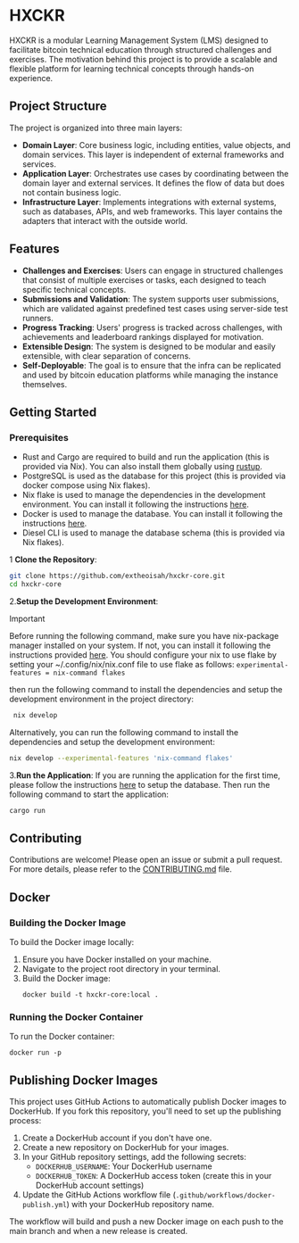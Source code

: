# HXCKR

HXCKR is a modular Learning Management System (LMS) designed to facilitate bitcoin technical education through structured challenges and exercises. The motivation behind this project is to provide a scalable and flexible platform for learning technical concepts through hands-on experience.

## Project Structure

The project is organized into three main layers:

- **Domain Layer**: Core business logic, including entities, value objects, and domain services. This layer is independent of external frameworks and services.
- **Application Layer**: Orchestrates use cases by coordinating between the domain layer and external services. It defines the flow of data but does not contain business logic.
- **Infrastructure Layer**: Implements integrations with external systems, such as databases, APIs, and web frameworks. This layer contains the adapters that interact with the outside world.

## Features

- **Challenges and Exercises**: Users can engage in structured challenges that consist of multiple exercises or tasks, each designed to teach specific technical concepts.
- **Submissions and Validation**: The system supports user submissions, which are validated against predefined test cases using server-side test runners.
- **Progress Tracking**: Users' progress is tracked across challenges, with achievements and leaderboard rankings displayed for motivation.
- **Extensible Design**: The system is designed to be modular and easily extensible, with clear separation of concerns.
- **Self-Deployable**: The goal is to ensure that the infra can be replicated and used by bitcoin education platforms while managing the instance themselves.

## Getting Started

### Prerequisites

- Rust and Cargo are required to build and run the application (this is provided via Nix). You can also install them globally using [rustup](https://rustup.rs/).
- PostgreSQL is used as the database for this project (this is provided via docker compose using Nix flakes).
- Nix flake is used to manage the dependencies in the development environment. You can install it following the instructions [here](https://nixos.org/download.html).
- Docker is used to manage the database. You can install it following the instructions [here](https://docs.docker.com/get-docker/).
- Diesel CLI is used to manage the database schema (this is provided via Nix flakes).

1 **Clone the Repository**:

   ```bash
   git clone https://github.com/extheoisah/hxckr-core.git
   cd hxckr-core
   ```

2.**Setup the Development Environment**:
> [!IMPORTANT]
> Before running the following command, make sure you have nix-package manager installed on your system. If not, you can install it following the instructions provided [here](https://nixos.org/download.html).
> You should configure your nix to use flake by setting your ~/.config/nix/nix.conf file to use flake as follows: `experimental-features = nix-command flakes`

then run the following command to install the dependencies and setup the development environment in the project directory:

   ```bash
    nix develop
   ```

Alternatively, you can run the following command to install the dependencies and setup the development environment:

   ```bash
   nix develop --experimental-features 'nix-command flakes'
   ```

3.**Run the Application**:
If you are running the application for the first time, please follow the instructions [here](CONTRIBUTING.md) to setup the database. Then run the following command to start the application:

   ```bash
   cargo run
   ```

## Contributing

Contributions are welcome! Please open an issue or submit a pull request. For more details, please refer to the [CONTRIBUTING.md](CONTRIBUTING.md) file.

## Docker

### Building the Docker Image

To build the Docker image locally:

1. Ensure you have Docker installed on your machine.
2. Navigate to the project root directory in your terminal.
3. Build the Docker image:
   ```
   docker build -t hxckr-core:local .
   ```

### Running the Docker Container

To run the Docker container:

```
docker run -p
```

## Publishing Docker Images

This project uses GitHub Actions to automatically publish Docker images to DockerHub. If you fork this repository, you'll need to set up the publishing process:

1. Create a DockerHub account if you don't have one.
2. Create a new repository on DockerHub for your images.
3. In your GitHub repository settings, add the following secrets:
   - `DOCKERHUB_USERNAME`: Your DockerHub username
   - `DOCKERHUB_TOKEN`: A DockerHub access token (create this in your DockerHub account settings)
4. Update the GitHub Actions workflow file (`.github/workflows/docker-publish.yml`) with your DockerHub repository name.

The workflow will build and push a new Docker image on each push to the main branch and when a new release is created.
